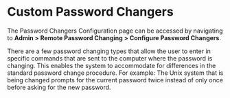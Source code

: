[title]: # (Custom Password Changers)
[tags]: # (Custom Password Changers)
[priority]: # (1000)

# Custom Password Changers

The Password Changers Configuration page can be accessed by navigating to **Admin > Remote Password Changing > Configure Password Changers**.

There are a few password changing types that allow the user to enter in specific commands that are sent to the computer where the password is changing. This enables the system to accommodate for differences in the standard password change procedure. For example: The Unix system that is being changed prompts for the current password twice instead of only once before asking for the new password.
